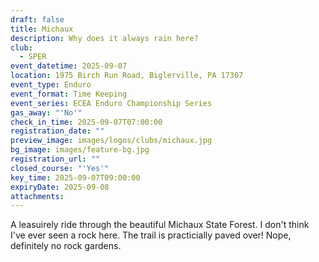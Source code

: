 ```yaml
---
draft: false
title: Michaux
description: Why does it always rain here?
club:
  - SPER
event_datetime: 2025-09-07
location: 1975 Birch Run Road, Biglerville, PA 17307
event_type: Enduro
event_format: Time Keeping
event_series: ECEA Enduro Championship Series
gas_away: "'No'"
check_in_time: 2025-09-07T07:00:00
registration_date: ""
preview_image: images/logos/clubs/michaux.jpg
bg_image: images/feature-bg.jpg
registration_url: ""
closed_course: "'Yes'"
key_time: 2025-09-07T09:00:00
expiryDate: 2025-09-08
attachments:
---
```


A leasuirely ride through the beautiful Michaux State Forest. I don't think I've ever seen a rock here. The trail is practicially paved over! Nope, definitely no rock gardens. 
